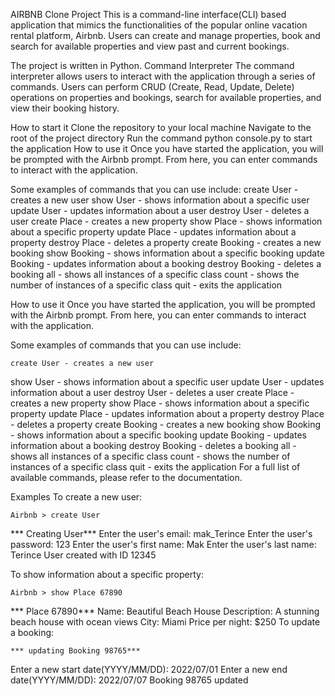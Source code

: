 AIRBNB Clone Project
This is a command-line interface(CLI) based application that mimics the
functionalities of the popular online vacation rental platform, Airbnb.
Users can create and manage properties, book and search for available
properties and view past and current bookings.

The project is written in Python.
Command Interpreter
The command interpreter allows users to interact with the application
through a series of commands. Users can perform CRUD
(Create, Read, Update, Delete) operations on properties and bookings,
search for available properties, and view their booking history.

How to start it
Clone the repository to your local machine
Navigate to the root of the project directory
Run the command python console.py to start the application
How to use it
Once you have started the application, you will be prompted with
the Airbnb prompt. From here, you can enter commands to interact
with the application.

Some examples of commands that you can use include:
    create User - creates a new user
show User - shows information about a specific user
update User - updates information about a user
destroy User - deletes a user
create Place - creates a new property
show Place - shows information about a specific property
update Place - updates information about a property
destroy Place - deletes a property
create Booking - creates a new booking
show Booking - shows information about a specific booking
update Booking - updates information about a booking
destroy Booking - deletes a booking
all - shows all instances of a specific class
count - shows the number of instances of a specific class
quit - exits the application

How to use it
Once you have started the application, you will be prompted with the
Airbnb prompt. From here, you can enter commands to interact with the
application.

Some examples of commands that you can use include:

    create User - creates a new user
show User - shows information about a specific user
update User - updates information about a user
destroy User - deletes a user
create Place - creates a new property
show Place - shows information about a specific property
update Place - updates information about a property
destroy Place - deletes a property
create Booking - creates a new booking
show Booking - shows information about a specific booking
update Booking - updates information about a booking
destroy Booking - deletes a booking
all - shows all instances of a specific class
count - shows the number of instances of a specific class
quit - exits the application
For a full list of available commands, please refer to the documentation.

Examples
To create a new user:

    Airbnb > create User
*** Creating User***
Enter the user's email: mak_Terince
Enter the user's password: 123
Enter the user's first name: Mak
Enter the user's last name: Terince
User created with ID 12345

To show information about a specific property:

    Airbnb > show Place 67890
*** Place 67890***
Name: Beautiful Beach House
Description: A stunning beach house with ocean views
City: Miami
Price per night: $250
To update a booking:

    *** updating Booking 98765***
Enter a new start date(YYYY/MM/DD): 2022/07/01
Enter a new end date(YYYY/MM/DD): 2022/07/07
Booking 98765 updated
